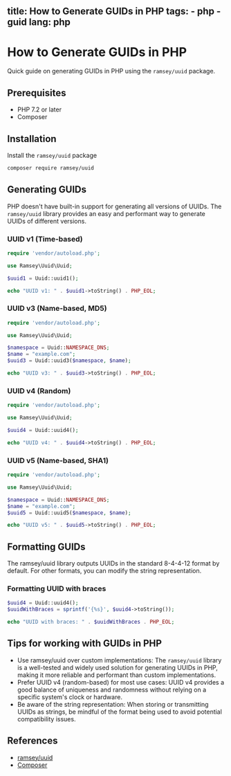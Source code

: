title: How to Generate GUIDs in PHP
tags:
    - php
    - guid
lang: php
---

# How to Generate GUIDs in PHP

Quick guide on generating GUIDs in PHP using the `ramsey/uuid` package.

## Prerequisites
- PHP 7.2 or later
- Composer


## Installation
Install the `ramsey/uuid` package
```bash 
composer require ramsey/uuid
```

## Generating GUIDs
PHP doesn't have built-in support for generating all versions of UUIDs. The `ramsey/uuid` library provides an easy and performant way to generate UUIDs of different versions.



### UUID v1 (Time-based)
```php
require 'vendor/autoload.php';

use Ramsey\Uuid\Uuid;

$uuid1 = Uuid::uuid1();

echo "UUID v1: " . $uuid1->toString() . PHP_EOL;
```

### UUID v3 (Name-based, MD5)
```php
require 'vendor/autoload.php';

use Ramsey\Uuid\Uuid;

$namespace = Uuid::NAMESPACE_DNS;
$name = "example.com";
$uuid3 = Uuid::uuid3($namespace, $name);

echo "UUID v3: " . $uuid3->toString() . PHP_EOL;
```

### UUID v4 (Random)
```php
require 'vendor/autoload.php';

use Ramsey\Uuid\Uuid;

$uuid4 = Uuid::uuid4();

echo "UUID v4: " . $uuid4->toString() . PHP_EOL;
```

### UUID v5 (Name-based, SHA1)
```php
require 'vendor/autoload.php';

use Ramsey\Uuid\Uuid;

$namespace = Uuid::NAMESPACE_DNS;
$name = "example.com";
$uuid5 = Uuid::uuid5($namespace, $name);

echo "UUID v5: " . $uuid5->toString() . PHP_EOL;
```


## Formatting GUIDs
The ramsey/uuid library outputs UUIDs in the standard 8-4-4-12 format by default. For other formats, you can modify the string representation.

### Formatting UUID with braces
```php
$uuid4 = Uuid::uuid4();
$uuidWithBraces = sprintf('{%s}', $uuid4->toString());

echo "UUID with braces: " . $uuidWithBraces . PHP_EOL;
```

## Tips for working with GUIDs in PHP
- Use ramsey/uuid over custom implementations: The `ramsey/uuid` library is a well-tested and widely used solution for generating UUIDs in PHP, making it more reliable and performant than custom implementations.
- Prefer UUID v4 (random-based) for most use cases: UUID v4 provides a good balance of uniqueness and randomness without relying on a specific system's clock or hardware.
- Be aware of the string representation: When storing or transmitting UUIDs as strings, be mindful of the format being used to avoid potential compatibility issues.

## References
- [ramsey/uuid](https://github.com/ramsey/uuid)
- [Composer](https://getcomposer.org/)
